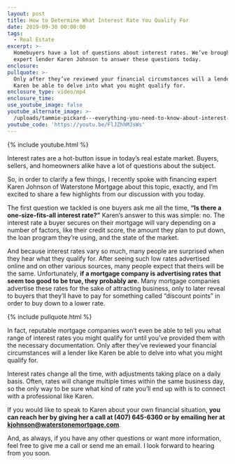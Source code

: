 ```yaml
---
layout: post
title: How to Determine What Interest Rate You Qualify For
date: 2019-09-30 00:00:00
tags:
  - Real Estate
excerpt: >-
  Homebuyers have a lot of questions about interest rates. We’ve brought on
  expert lender Karen Johnson to answer these questions today.
enclosure:
pullquote: >-
  Only after they’ve reviewed your financial circumstances will a lender like
  Karen be able to delve into what you might qualify for.
enclosure_type: video/mp4
enclosure_time:
use_youtube_image: false
youtube_alternate_image: >-
  /uploads/tammie-pickard---everything-you-need-to-know-about-interest-rates-today-youtube.jpg
youtube_code: 'https://youtu.be/FlJZhhMJsWs'
---
```


{% include youtube.html %}

Interest rates are a hot-button issue in today’s real estate market. Buyers, sellers, and homeowners alike have a lot of questions about the subject.&nbsp;

So, in order to clarify a few things, I recently spoke with financing expert Karen Johnson of Waterstone Mortgage about this topic, exactly, and I’m excited to share a few highlights from our discussion with you today.

The first question we tackled is one buyers ask me all the time, **“Is there a one-size-fits-all interest rate?”** Karen’s answer to this was simple: no. The interest rate a buyer secures on their mortgage will vary depending on a number of factors, like their credit score, the amount they plan to put down, the loan program they’re using, and the state of the market.&nbsp;

And because interest rates vary so much, many people are surprised when they hear what they qualify for. After seeing such low rates advertised online and on other various sources, many people expect that theirs will be the same. Unfortunately, **if a mortgage company is advertising rates that seem too good to be true, they probably are.** Many mortgage companies advertise these rates for the sake of attracting business, only to later reveal to buyers that they’ll have to pay for something called “discount points” in order to buy down to a lower rate.

{% include pullquote.html %}

In fact, reputable mortgage companies won’t even be able to tell you what range of interest rates you might qualify for until you’ve provided them with the necessary documentation. Only after they’ve reviewed your financial circumstances will a lender like Karen be able to delve into what you might qualify for.&nbsp;

Interest rates change all the time, with adjustments taking place on a daily basis. Often, rates will change multiple times within the same business day, so the only way to be sure what kind of rate you’ll end up with is to connect with a professional like Karen.

If you would like to speak to Karen about your own financial situation, **you can reach her by giving her a call at (407) 645-6360 or by emailing her at** **[kjohnson@waterstonemortgage.com](mailto:kjohnson@waterstonemortgage.com)**.&nbsp;

And, as always, if you have any other questions or want more information, feel free to give me a call or send me an email. I look forward to hearing from you soon.
